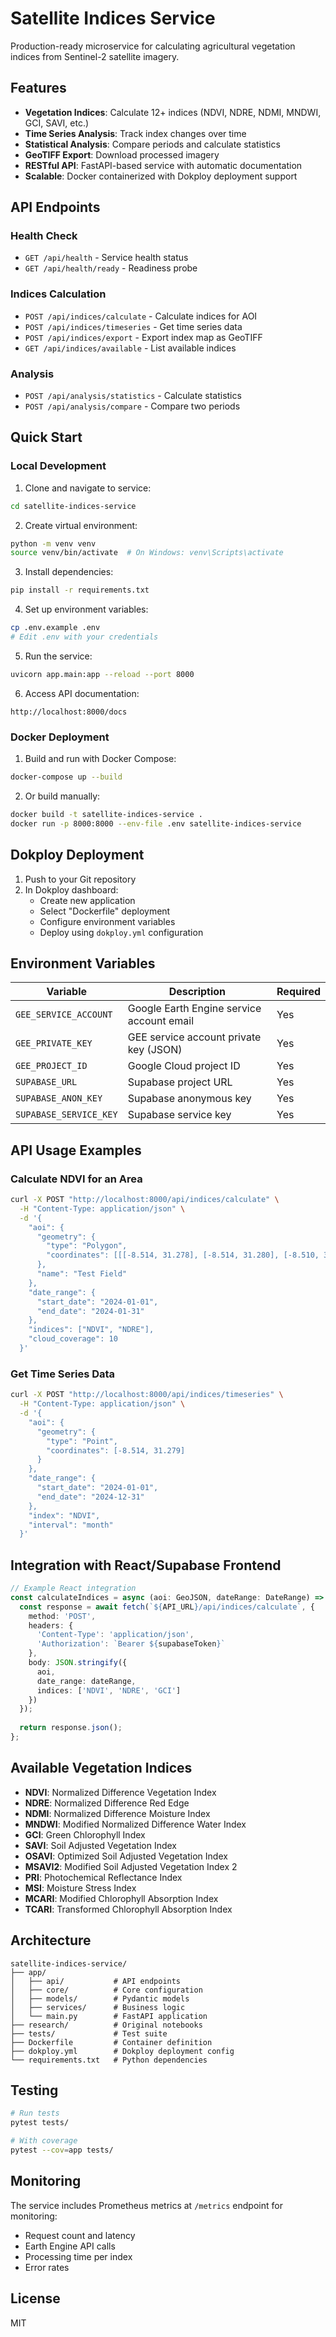 # Satellite Indices Service

Production-ready microservice for calculating agricultural vegetation indices from Sentinel-2 satellite imagery.

## Features

- **Vegetation Indices**: Calculate 12+ indices (NDVI, NDRE, NDMI, MNDWI, GCI, SAVI, etc.)
- **Time Series Analysis**: Track index changes over time
- **Statistical Analysis**: Compare periods and calculate statistics
- **GeoTIFF Export**: Download processed imagery
- **RESTful API**: FastAPI-based service with automatic documentation
- **Scalable**: Docker containerized with Dokploy deployment support

## API Endpoints

### Health Check
- `GET /api/health` - Service health status
- `GET /api/health/ready` - Readiness probe

### Indices Calculation
- `POST /api/indices/calculate` - Calculate indices for AOI
- `POST /api/indices/timeseries` - Get time series data
- `POST /api/indices/export` - Export index map as GeoTIFF
- `GET /api/indices/available` - List available indices

### Analysis
- `POST /api/analysis/statistics` - Calculate statistics
- `POST /api/analysis/compare` - Compare two periods

## Quick Start

### Local Development

1. Clone and navigate to service:
```bash
cd satellite-indices-service
```

2. Create virtual environment:
```bash
python -m venv venv
source venv/bin/activate  # On Windows: venv\Scripts\activate
```

3. Install dependencies:
```bash
pip install -r requirements.txt
```

4. Set up environment variables:
```bash
cp .env.example .env
# Edit .env with your credentials
```

5. Run the service:
```bash
uvicorn app.main:app --reload --port 8000
```

6. Access API documentation:
```
http://localhost:8000/docs
```

### Docker Deployment

1. Build and run with Docker Compose:
```bash
docker-compose up --build
```

2. Or build manually:
```bash
docker build -t satellite-indices-service .
docker run -p 8000:8000 --env-file .env satellite-indices-service
```

## Dokploy Deployment

1. Push to your Git repository
2. In Dokploy dashboard:
   - Create new application
   - Select "Dockerfile" deployment
   - Configure environment variables
   - Deploy using `dokploy.yml` configuration

## Environment Variables

| Variable | Description | Required |
|----------|-------------|----------|
| `GEE_SERVICE_ACCOUNT` | Google Earth Engine service account email | Yes |
| `GEE_PRIVATE_KEY` | GEE service account private key (JSON) | Yes |
| `GEE_PROJECT_ID` | Google Cloud project ID | Yes |
| `SUPABASE_URL` | Supabase project URL | Yes |
| `SUPABASE_ANON_KEY` | Supabase anonymous key | Yes |
| `SUPABASE_SERVICE_KEY` | Supabase service key | Yes |

## API Usage Examples

### Calculate NDVI for an Area

```bash
curl -X POST "http://localhost:8000/api/indices/calculate" \
  -H "Content-Type: application/json" \
  -d '{
    "aoi": {
      "geometry": {
        "type": "Polygon",
        "coordinates": [[[-8.514, 31.278], [-8.514, 31.280], [-8.510, 31.280], [-8.510, 31.278], [-8.514, 31.278]]]
      },
      "name": "Test Field"
    },
    "date_range": {
      "start_date": "2024-01-01",
      "end_date": "2024-01-31"
    },
    "indices": ["NDVI", "NDRE"],
    "cloud_coverage": 10
  }'
```

### Get Time Series Data

```bash
curl -X POST "http://localhost:8000/api/indices/timeseries" \
  -H "Content-Type: application/json" \
  -d '{
    "aoi": {
      "geometry": {
        "type": "Point",
        "coordinates": [-8.514, 31.279]
      }
    },
    "date_range": {
      "start_date": "2024-01-01",
      "end_date": "2024-12-31"
    },
    "index": "NDVI",
    "interval": "month"
  }'
```

## Integration with React/Supabase Frontend

```typescript
// Example React integration
const calculateIndices = async (aoi: GeoJSON, dateRange: DateRange) => {
  const response = await fetch(`${API_URL}/api/indices/calculate`, {
    method: 'POST',
    headers: {
      'Content-Type': 'application/json',
      'Authorization': `Bearer ${supabaseToken}`
    },
    body: JSON.stringify({
      aoi,
      date_range: dateRange,
      indices: ['NDVI', 'NDRE', 'GCI']
    })
  });
  
  return response.json();
};
```

## Available Vegetation Indices

- **NDVI**: Normalized Difference Vegetation Index
- **NDRE**: Normalized Difference Red Edge
- **NDMI**: Normalized Difference Moisture Index
- **MNDWI**: Modified Normalized Difference Water Index
- **GCI**: Green Chlorophyll Index
- **SAVI**: Soil Adjusted Vegetation Index
- **OSAVI**: Optimized Soil Adjusted Vegetation Index
- **MSAVI2**: Modified Soil Adjusted Vegetation Index 2
- **PRI**: Photochemical Reflectance Index
- **MSI**: Moisture Stress Index
- **MCARI**: Modified Chlorophyll Absorption Index
- **TCARI**: Transformed Chlorophyll Absorption Index

## Architecture

```
satellite-indices-service/
├── app/
│   ├── api/           # API endpoints
│   ├── core/          # Core configuration
│   ├── models/        # Pydantic models
│   ├── services/      # Business logic
│   └── main.py        # FastAPI application
├── research/          # Original notebooks
├── tests/             # Test suite
├── Dockerfile         # Container definition
├── dokploy.yml        # Dokploy deployment config
└── requirements.txt   # Python dependencies
```

## Testing

```bash
# Run tests
pytest tests/

# With coverage
pytest --cov=app tests/
```

## Monitoring

The service includes Prometheus metrics at `/metrics` endpoint for monitoring:
- Request count and latency
- Earth Engine API calls
- Processing time per index
- Error rates

## License

MIT